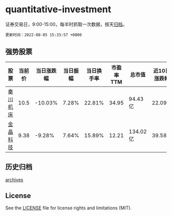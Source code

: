 # quantitative-investment

证券交易日，9:00-15:00，每半时抓取一次数据，按天[归档](archives)。

`更新时间：2022-08-05 15:33:57 +0800`

## 强势股票

|股票|当前价|当日涨跌幅|当日振幅|当日换手率|市盈率TTM|总市值|近10日涨跌幅|
|----|----|----|----|----|----|----|----|
|[秦川机床](https://xueqiu.com/S/SZ000837)|10.5|-10.03%|7.28%|22.81%|34.95|94.43亿|22.09%|
|[金晶科技](https://xueqiu.com/S/SH600586)|9.38|-9.28%|7.64%|15.89%|12.21|134.02亿|39.58%|

## 历史归档

[archives](archives)

## License

See the [LICENSE](LICENSE) file for license rights and limitations (MIT).